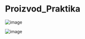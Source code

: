 # Proizvod_Praktika


![image](https://github.com/Aven34/Proizvod_Praktika/assets/123065246/9b8b861a-3de4-49e4-b896-963a6f2c1a52)



![image](https://github.com/Aven34/Proizvod_Praktika/assets/123065246/2745c4cb-58ad-4423-98f1-ac2e247992c5)
